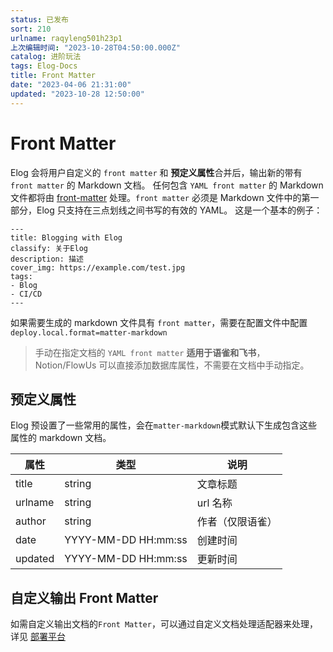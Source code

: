 ```yaml
---
status: 已发布
sort: 210
urlname: raqyleng501h23p1
上次编辑时间: "2023-10-28T04:50:00.000Z"
catalog: 进阶玩法
tags: Elog-Docs
title: Front Matter
date: "2023-04-06 21:31:00"
updated: "2023-10-28 12:50:00"
---
```


# Front Matter

Elog 会将用户自定义的 `front matter` 和 **预定义属性**合并后，输出新的带有 `front matter` 的 Markdown 文档。 任何包含 `YAML front matter` 的 Markdown 文件都将由 [front-matter](https://www.npmjs.com/package/front-matter) 处理。`front matter` 必须是 Markdown 文件中的第一部分，Elog 只支持在三点划线之间书写的有效的 YAML。 这是一个基本的例子：

```text
---
title: Blogging with Elog
classify: 关于Elog
description: 描述
cover_img: https://example.com/test.jpg
tags:
- Blog
- CI/CD
---
```

如果需要生成的 markdown 文件具有 `front matter`，需要在配置文件中配置`deploy.local.format=matter-markdown`

> 手动在指定文档的 `YAML front matter` **适用于语雀和飞书**，Notion/FlowUs 可以直接添加数据库属性，不需要在文档中手动指定。

## 预定义属性

Elog 预设置了一些常用的属性，会在`matter-markdown`模式默认下生成包含这些属性的 markdown 文档。

| 属性    | 类型                | 说明             |
| ------- | ------------------- | ---------------- |
| title   | string              | 文章标题         |
| urlname | string              | url 名称         |
| author  | string              | 作者（仅限语雀） |
| date    | YYYY-MM-DD HH:mm:ss | 创建时间         |
| updated | YYYY-MM-DD HH:mm:ss | 更新时间         |

## 自定义输出 Front Matter

如需自定义输出文档的`Front Matter`，可以通过自定义文档处理适配器来处理，详见 [部署平台](/notion/deploy-platform#formatext-字段说明)
